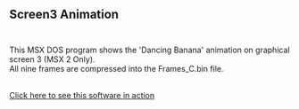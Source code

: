 ## Screen3 Animation<br><br>

This MSX DOS program shows the 'Dancing Banana' animation on graphical screen 3 (MSX 2 Only).<br>
All nine frames are compressed into the Frames_C.bin file.<br><br>

[Click here to see this software in action](https://youtu.be/3oPFKyx0GjI)
